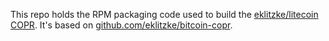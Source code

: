 This repo holds the RPM packaging code used to build the [eklitzke/litecoin
COPR](https://copr.fedorainfracloud.org/coprs/eklitzke/litecoin/). It's based
on
[github.com/eklitzke/bitcoin-copr](https://github.com/eklitzke/bitcoin-copr).
